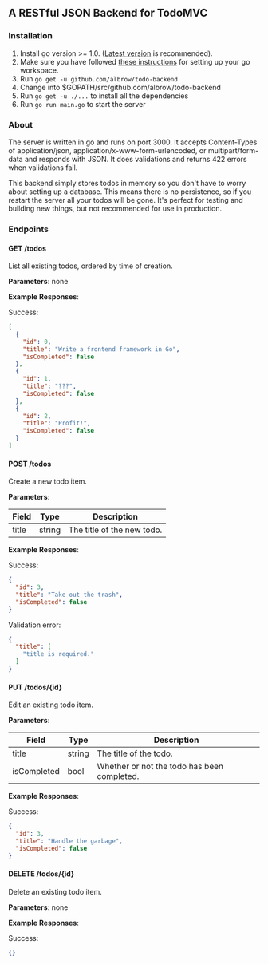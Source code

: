 A RESTful JSON Backend for TodoMVC
----------------------------------

### Installation

1. Install go version >= 1.0. ([Latest version](https://golang.org/dl/) is recommended).
2. Make sure you have followed [these instructions](https://golang.org/doc/code.html) for setting up your go workspace.
3. Run `go get -u github.com/albrow/todo-backend`
4. Change into $GOPATH/src/github.com/albrow/todo-backend
5. Run `go get -u ./...` to install all the dependencies
5. Run `go run main.go` to start the server

### About

The server is written in go and runs on port 3000. It accepts Content-Types of
application/json, application/x-www-form-urlencoded, or multipart/form-data and
responds with JSON. It does validations and returns 422 errors when validations
fail.

This backend simply stores todos in memory so you don't have to worry about
setting up a database. This means there is no persistence, so if you restart
the server all your todos will be gone. It's perfect for testing and building
new things, but not recommended for use in production.

### Endpoints

#### GET /todos

List all existing todos, ordered by time of creation.

**Parameters**: none

**Example Responses**:

Success:

```json
[
  {
    "id": 0,
    "title": "Write a frontend framework in Go",
    "isCompleted": false
  },
  {
    "id": 1,
    "title": "???",
    "isCompleted": false
  },
  {
    "id": 2,
    "title": "Profit!",
    "isCompleted": false
  }
]
```

#### POST /todos

Create a new todo item.

**Parameters**:

| Field    | Type    | Description     |
| ---------| ------- | --------------- |
| title    | string  | The title of the new todo. |


**Example Responses**:

Success:

```json
{
  "id": 3,
  "title": "Take out the trash",
  "isCompleted": false
}
```

Validation error:

```json
{
  "title": [
    "title is required."
  ]
}
```

#### PUT /todos/{id}

Edit an existing todo item.

**Parameters**:

| Field       | Type    | Description     |
| ----------- | ------- | --------------- |
| title       | string  | The title of the todo. |
| isCompleted | bool    | Whether or not the todo has been completed. |

**Example Responses**:

Success:

```json
{
  "id": 3,
  "title": "Handle the garbage",
  "isCompleted": false
}
```

#### DELETE /todos/{id}

Delete an existing todo item.

**Parameters**: none

**Example Responses**:

Success:

```json
{}
```
